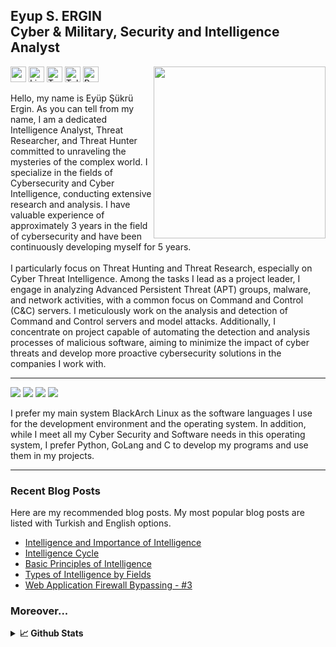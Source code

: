## Eyup S. ERGIN<br>Cyber & Military, Security and Intelligence Analyst
<p align="left"> <a href="https://ergin.dev/"><img target="_blank" src="https://avatars.githubusercontent.com/u/74828443?v=4" align="right" height="275" /></a> 
<a target="_blank" href="https://ergin.dev/" ><img target="_blank" height="25" src="https://img.shields.io/badge/Website%20&%20Blog-%230077B5.svg?&style=for-the-badge&color=gray"></a>
<a target="_blank" href="https://www.linkedin.com/in/eyupergin/" ><img target="_blank" height="25" src="https://img.shields.io/badge/LinkedIn-%230077B5.svg?&style=for-the-badge&color=gray&logo=linkedin " alt="Linkedin : Eyup S. Ergin"></a>
<a target="_blank" href="https://twitter.com/ErginDev" ><img target="_blank" height="25" src="https://img.shields.io/badge/Twitter-%230077B5.svg?&style=for-the-badge&color=gray&logo=twitter" alt="Twitter : @ErginDev"></a>
<a target="_blank" href="https://t.me/EyupErgin" ><img target="_blank" height="25" src="https://img.shields.io/badge/Telegram-2CA5E0?&style=for-the-badge&color=gray&logo=telegram" alt="Telegram : @EyupErgin"></a> <a target="_blank" href="https://ergin.dev" ><img target="_blank" height="25" src="https://komarev.com/ghpvc/?username=EyupErgin&style=flat-square&label=Views" alt="Profile Views"></a>
<p>
  
Hello, my name is Eyüp Şükrü Ergin. As you can tell from my name, I am a dedicated Intelligence Analyst, Threat Researcher, and Threat Hunter committed to unraveling the mysteries of the complex world. I specialize in the fields of Cybersecurity and Cyber Intelligence, conducting extensive research and analysis. I have valuable experience of approximately 3 years in the field of cybersecurity and have been continuously developing myself for 5 years.
<br><br>
I particularly focus on Threat Hunting and Threat Research, especially on Cyber ​​Threat Intelligence. Among the tasks I lead as a project leader, I engage in analyzing Advanced Persistent Threat (APT) groups, malware, and network activities, with a common focus on Command and Control (C&C) servers. I meticulously work on the analysis and detection of Command and Control servers and model attacks. Additionally, I concentrate on project capable of automating the detection and analysis processes of malicious software, aiming to minimize the impact of cyber threats and develop more proactive cybersecurity solutions in the companies I work with.

<hr>
  
<img src="https://img.shields.io/badge/Arch_Linux-1793D1?style=for-the-badge&logo=arch-linux&logoColor=white&color=gray"/> <img src="https://img.shields.io/badge/Python-3776AB?style=for-the-badge&logo=python&logoColor=white"/> <img src="https://img.shields.io/badge/Go-00ADD8?style=for-the-badge&logo=go&logoColor=white"/> <img src="https://img.shields.io/badge/C-00599C?style=for-the-badge&logo=c&logoColor=white"/>

I prefer my main system BlackArch Linux as the software languages I use for the development environment and the operating system. In addition, while I meet all my Cyber Security and Software needs in this operating system, I prefer Python, GoLang and C to develop my programs and use them in my projects.

<hr>

### Recent Blog Posts
Here are my recommended blog posts. My most popular blog posts are listed with Turkish and English options.
- <a href="https://ergin.dev/intelligence-and-the-importance-of-intelligence">Intelligence and Importance of Intelligence</a>
- <a href="https://ergin.dev/intelligence-cycle">Intelligence Cycle</a>
- <a href="https://ergin.dev/basic-principles-of-intelligence">Basic Principles of Intelligence</a>
- <a href="https://ergin.dev/types-of-intelligence-by-fields/">Types of Intelligence by Fields</a>
- <a href="https://ergin.dev/web-application-firewall-bypassing-3">Web Application Firewall Bypassing - #3</a>

### Moreover...

<details>
<summary><b>📈 Github Stats</b></summary>
<br/>
<img align="left" src="http://github-profile-summary-cards.vercel.app/api/cards/stats?username=EyupErgin&theme=default"/><img align="left" src="http://github-profile-summary-cards.vercel.app/api/cards/productive-time?username=EyupErgin&theme=default&utcOffset=3"/>
<img align="left" src="https://github-profile-summary-cards.vercel.app/api/cards/profile-details?username=EyupErgin"/>
</details>
  
  


  
  
  
  
  
  
  
  
  
  
  
  
  
  

    

